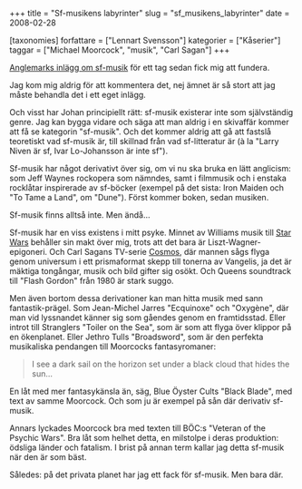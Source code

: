 +++
title = "Sf-musikens labyrinter"
slug = "sf_musikens_labyrinter"
date = 2008-02-28

[taxonomies]
forfattare = ["Lennart Svensson"]
kategorier = ["Kåserier"]
taggar = ["Michael Moorcock", "musik", "Carl Sagan"]
+++

<a href="__FIXME__/det-finns-inget-som-heter-science-fiction-musik/">Anglemarks inlägg om sf-musik</a> för ett tag sedan fick mig att fundera.

Jag kom mig aldrig för att kommentera det, nej ämnet är så stort att jag måste behandla det i ett eget inlägg.

Och visst har Johan principiellt rätt: sf-musik existerar inte som självständig genre. Jag kan bygga vidare och säga att man aldrig i en skivaffär kommer att få se kategorin "sf-musik". Och det kommer aldrig att gå att fastslå teoretiskt vad sf-musik är, till skillnad från vad sf-litteratur är (à la "Larry Niven är sf, Ivar Lo-Johansson är inte sf").

Sf-musik har något derivativt över sig, om vi nu ska bruka en lätt anglicism: som Jeff Waynes rockopera som nämndes, samt i filmmusik och i enstaka rocklåtar inspirerade av sf-böcker (exempel på det sista: Iron Maiden och "To Tame a Land", om "Dune"). Först kommer boken, sedan musiken.

Sf-musik finns alltså inte. Men ändå...

Sf-musik har en viss existens i mitt psyke. Minnet av Williams musik till <a href="http://imdb.com/title/tt0076759/">Star Wars</a> behåller sin makt över mig, trots att det bara är Liszt-Wagner-epigoneri. Och Carl Sagans TV-serie <a href="http://imdb.com/title/tt0081846/">Cosmos</a>, där mannen sågs flyga genom universum i ett prismaformat skepp till tonerna av Vangelis, ja det är mäktiga tongångar, musik och bild gifter sig osökt. Och Queens soundtrack till "Flash Gordon" från 1980 är stark suggo.

Men även bortom dessa derivationer kan man hitta musik med sann fantastik-prägel. Som Jean-Michel Jarres "Ecquinoxe" och "Oxygène", där man vid lyssnandet känner sig som gåendes genom en framtidsstad. Eller introt till Stranglers "Toiler on the Sea", som är som att flyga över klippor på en ökenplanet. Eller Jethro Tulls "Broadsword", som är den perfekta musikaliska pendangen till Moorcocks fantasyromaner:
<blockquote>I see a dark sail
on the horizon
set under a black cloud
that hides the sun...</blockquote>
En låt med mer fantasykänsla än, säg, Blue Öyster Cults "Black Blade", med text av samme Moorcock. Och som ju är exempel på sån där derivativ sf-musik.

Annars lyckades Moorcock bra med texten till BÖC:s "Veteran of the Psychic Wars". Bra låt som helhet detta, en milstolpe i deras produktion: ödsliga länder och fatalism. I brist på annan term kallar jag detta sf-musik när den är som bäst.

Således: på det privata planet har jag ett fack för sf-musik. Men bara där.
